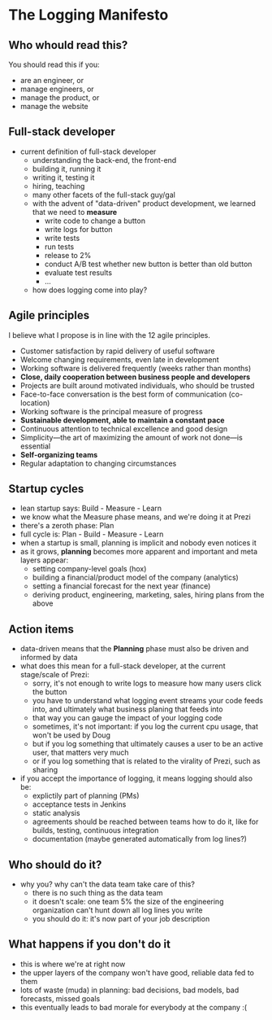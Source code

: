 The Logging Manifesto
=====================

Who whould read this?
---------------------
You should read this if you:

- are an engineer, or
- manage engineers, or
- manage the product, or
- manage the website

Full-stack developer
--------------------
- current definition of full-stack developer
    - understanding the back-end, the front-end
    - building it, running it
    - writing it, testing it
    - hiring, teaching
    - many other facets of the full-stack guy/gal
    - with the advent of "data-driven" product development, we learned that we need to **measure**
        - write code to change a button
        - write logs for button
        - write tests
        - run tests
        - release to 2%
        - conduct A/B test whether new button is better than old button
        - evaluate test results
        - ...
    - how does logging come into play?

Agile principles
----------------
I believe what I propose is in line with the 12 agile principles.
- Customer satisfaction by rapid delivery of useful software
- Welcome changing requirements, even late in development
- Working software is delivered frequently (weeks rather than months)
- **Close, daily cooperation between business people and developers**
- Projects are built around motivated individuals, who should be trusted
- Face-to-face conversation is the best form of communication (co-location)
- Working software is the principal measure of progress
- **Sustainable development, able to maintain a constant pace**
- Continuous attention to technical excellence and good design
- Simplicity—the art of maximizing the amount of work not done—is essential
- **Self-organizing teams**
- Regular adaptation to changing circumstances

Startup cycles
--------------
- lean startup says: Build - Measure - Learn
- we know what the Measure phase means, and we're doing it at Prezi
- there's a zeroth phase: Plan
- full cycle is: Plan - Build - Measure - Learn
- when a startup is small, planning is implicit and nobody even notices it
- as it grows, **planning** becomes more apparent and important and meta layers appear:
    - setting company-level goals (hox)
    - building a financial/product model of the company (analytics)
    - setting a financial forecast for the next year (finance)
    - deriving product, engineering, marketing, sales, hiring plans from the above

Action items
------------
- data-driven means that the **Planning** phase must also be driven and informed by data
- what does this mean for a full-stack developer, at the current stage/scale of Prezi:
    - sorry, it's not enough to write logs to measure how many users click the button
    - you have to understand what logging event streams your code feeds into, and ultimately what business planing that feeds into
    - that way you can gauge the impact of your logging code
    - sometimes, it's not important: if you log the current cpu usage, that won't be used by Doug
    - but if you log something that ultimately causes a user to be an active user, that matters very much
    - or if you log something that is related to the virality of Prezi, such as sharing
- if you accept the importance of logging, it means logging should also be:
    - explictily part of planning (PMs)
    - acceptance tests in Jenkins
    - static analysis
    - agreements should be reached between teams how to do it, like for builds, testing, continuous integration
    - documentation (maybe generated automatically from log lines?)

Who should do it?
-----------------
- why you? why can't the data team take care of this?
    - there is no such thing as the data team
    - it doesn't scale: one team 5% the size of the engineering organization can't hunt down all log lines you write
    - you should do it: it's now part of your job description

What happens if you don't do it
-------------------------------
- this is where we're at right now
- the upper layers of the company won't have good, reliable data fed to them
- lots of waste (muda) in planning: bad decisions, bad models, bad forecasts, missed goals
- this eventually leads to bad morale for everybody at the company :(

